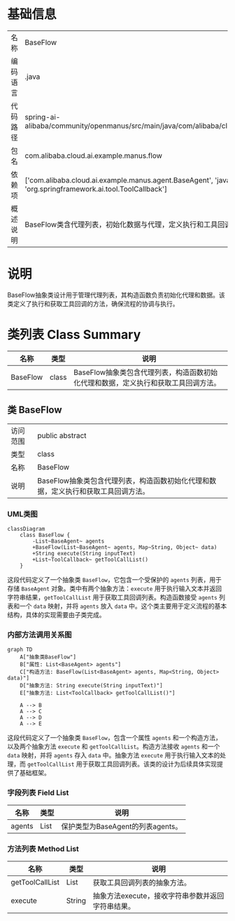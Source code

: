 # 基础信息

|      |      |
|------|------|
| 名称 | BaseFlow |
| 编码语言 | .java |
| 代码路径 | spring-ai-alibaba/community/openmanus/src/main/java/com/alibaba/cloud/ai/example/manus/flow/BaseFlow.java |
| 包名 | com.alibaba.cloud.ai.example.manus.flow |
| 依赖项 | ['com.alibaba.cloud.ai.example.manus.agent.BaseAgent', 'java.util.List', 'java.util.Map', 'org.springframework.ai.tool.ToolCallback'] |
| 概述说明 | BaseFlow类含代理列表，初始化数据与代理，定义执行和工具回调方法。 |

# 说明

BaseFlow抽象类设计用于管理代理列表，其构造函数负责初始化代理和数据。该类定义了执行和获取工具回调的方法，确保流程的协调与执行。

# 类列表 Class Summary

| 名称   | 类型  | 说明 |
|-------|------|-------------|
| BaseFlow | class | BaseFlow抽象类包含代理列表，构造函数初始化代理和数据，定义执行和获取工具回调方法。 |



## 类 BaseFlow

|      |      |
|------|------|
| 访问范围 | public abstract |
| 类型 | class |
| 名称 | BaseFlow |
| 说明 | BaseFlow抽象类包含代理列表，构造函数初始化代理和数据，定义执行和获取工具回调方法。 |


### UML类图

```mermaid
classDiagram
    class BaseFlow {
        -List~BaseAgent~ agents
        +BaseFlow(List~BaseAgent~ agents, Map~String, Object~ data)
        +String execute(String inputText)
        +List~ToolCallback~ getToolCallList()
    }
```

这段代码定义了一个抽象类 `BaseFlow`，它包含一个受保护的 `agents` 列表，用于存储 `BaseAgent` 对象。类中有两个抽象方法：`execute` 用于执行输入文本并返回字符串结果，`getToolCallList` 用于获取工具回调列表。构造函数接受 `agents` 列表和一个 `data` 映射，并将 `agents` 放入 `data` 中。这个类主要用于定义流程的基本结构，具体的实现需要由子类完成。


### 内部方法调用关系图

```mermaid
graph TD
    A["抽象类BaseFlow"]
    B["属性: List<BaseAgent> agents"]
    C["构造方法: BaseFlow(List<BaseAgent> agents, Map<String, Object> data)"]
    D["抽象方法: String execute(String inputText)"]
    E["抽象方法: List<ToolCallback> getToolCallList()"]

    A --> B
    A --> C
    A --> D
    A --> E
```

这段代码定义了一个抽象类 `BaseFlow`，包含一个属性 `agents` 和一个构造方法，以及两个抽象方法 `execute` 和 `getToolCallList`。构造方法接收 `agents` 和一个 `data` 映射，并将 `agents` 存入 `data` 中。抽象方法 `execute` 用于执行输入文本的处理，而 `getToolCallList` 用于获取工具回调列表。该类的设计为后续具体实现提供了基础框架。

### 字段列表 Field List

| 名称  | 类型  | 说明 |
|-------|-------|------|
| agents | List<BaseAgent> | 保护类型为BaseAgent的列表agents。 |

### 方法列表 Method List

| 名称  | 类型  | 说明 |
|-------|-------|------|
| getToolCallList | List<ToolCallback> | 获取工具回调列表的抽象方法。 |
| execute | String | 抽象方法execute，接收字符串参数并返回字符串结果。 |




